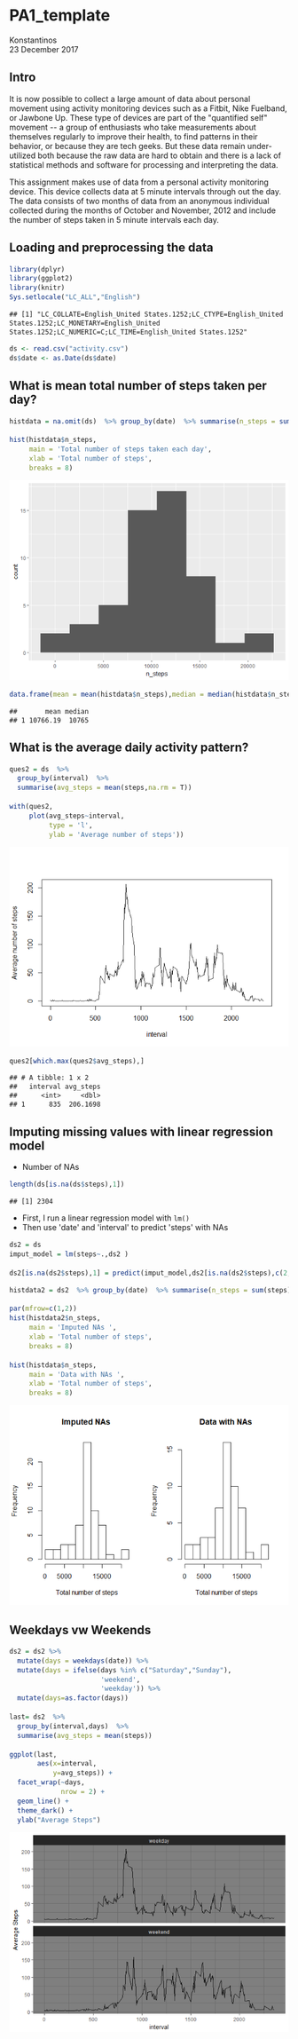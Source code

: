 # PA1_template
Konstantinos  
23 December 2017  



## Intro
It is now possible to collect a large amount of data about personal movement using activity monitoring devices such as a Fitbit, Nike Fuelband, or Jawbone Up. These type of devices are part of the "quantified self" movement -- a group of enthusiasts who take measurements about themselves regularly to improve their health, to find patterns in their behavior, or because they are tech geeks. But these data remain under-utilized both because the raw data are hard to obtain and there is a lack of statistical methods and software for processing and interpreting the data.

This assignment makes use of data from a personal activity monitoring device. This device collects data at 5 minute intervals through out the day. The data consists of two months of data from an anonymous individual collected during the months of October and November, 2012 and include the number of steps taken in 5 minute intervals each day.

## Loading and preprocessing the data


```r
library(dplyr)
library(ggplot2)
library(knitr)
Sys.setlocale("LC_ALL","English")
```

```
## [1] "LC_COLLATE=English_United States.1252;LC_CTYPE=English_United States.1252;LC_MONETARY=English_United States.1252;LC_NUMERIC=C;LC_TIME=English_United States.1252"
```

```r
ds <- read.csv("activity.csv")
ds$date <- as.Date(ds$date)
```

## What is mean total number of steps taken per day?


```r
histdata = na.omit(ds)  %>% group_by(date)  %>% summarise(n_steps = sum(steps)) 

hist(histdata$n_steps,
     main = 'Total number of steps taken each day',
     xlab = 'Total number of steps',
     breaks = 8)
```

![](PA1_template_files/figure-html/unnamed-chunk-2-1.png)<!-- -->


```r
data.frame(mean = mean(histdata$n_steps),median = median(histdata$n_steps))
```

```
##       mean median
## 1 10766.19  10765
```

## What is the average daily activity pattern?

```r
ques2 = ds  %>%
  group_by(interval)  %>% 
  summarise(avg_steps = mean(steps,na.rm = T))

with(ques2,
     plot(avg_steps~interval,
          type = 'l',
          ylab = 'Average number of steps'))
```

![](PA1_template_files/figure-html/unnamed-chunk-4-1.png)<!-- -->





```r
ques2[which.max(ques2$avg_steps),]
```

```
## # A tibble: 1 x 2
##   interval avg_steps
##      <int>     <dbl>
## 1      835  206.1698
```

## Imputing missing values with linear regression model

- Number of NAs

```r
length(ds[is.na(ds$steps),1])
```

```
## [1] 2304
```

- First, I run a linear regression model with `lm()`
- Then use 'date' and 'interval' to predict 'steps' with NAs

```r
ds2 = ds
imput_model = lm(steps~.,ds2 )

ds2[is.na(ds2$steps),1] = predict(imput_model,ds2[is.na(ds2$steps),c(2,3)])
```





```r
histdata2 = ds2  %>% group_by(date)  %>% summarise(n_steps = sum(steps)) 

par(mfrow=c(1,2))
hist(histdata2$n_steps,
     main = 'Imputed NAs ', 
     xlab = 'Total number of steps',
     breaks = 8)

hist(histdata$n_steps,
     main = 'Data with NAs ', 
     xlab = 'Total number of steps',
     breaks = 8)
```

![](PA1_template_files/figure-html/unnamed-chunk-8-1.png)<!-- -->

## Weekdays vw Weekends

```r
ds2 = ds2 %>%
  mutate(days = weekdays(date)) %>% 
  mutate(days = ifelse(days %in% c("Saturday","Sunday"),
                       'weekend',
                       'weekday')) %>% 
  mutate(days=as.factor(days))

last= ds2  %>%
  group_by(interval,days)  %>% 
  summarise(avg_steps = mean(steps))

ggplot(last,
       aes(x=interval,
           y=avg_steps)) + 
  facet_wrap(~days,
             nrow = 2) +
  geom_line() +
  theme_dark() + 
  ylab("Average Steps")
```

![](PA1_template_files/figure-html/unnamed-chunk-9-1.png)<!-- -->

